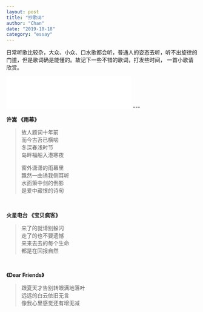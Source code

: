 ```yaml
---
layout: post
title: "抄歌词"
author: "Chan"
date: "2019-10-18"
category: "essay"
---
```


日常听歌比较杂，大众、小众、口水歌都会听，普通人的姿态去听，听不出旋律的门道，但是歌词确是能懂的。故记下一些不错的歌词，打发些时间， 一首小歌请欣赏。




<iframe frameborder="no" border="0" marginwidth="0" marginheight="0" width=330 height=86 src="//music.163.com/outchain/player?type=2&id=530057917&auto=0&height=66"></iframe>
---

**许嵩 《雨幕》**

> 故人题词十年前  
> 而今古苔已横啮  
> 冬深春浅时节   
> 岛畔福船入港寒夜         
>
> 窗外潇潇的雨幕里   
> 飘然一曲诱我侧耳听   
> 水面箫中剑的倒影   
> 是爱中藏恨的诗句    

​                

**火星电台 《宝贝疯客》**

> 来了的就请别躲闪   
> 走了的也不要遗憾   
> 来来去去的每个生命  
> 都是在回报自然       

​          

**《Dear Friends》**

> 跟夏天才告别转眼满地落叶   
> 远远的白云依旧无言  
> 像我心里感觉还有增无减      